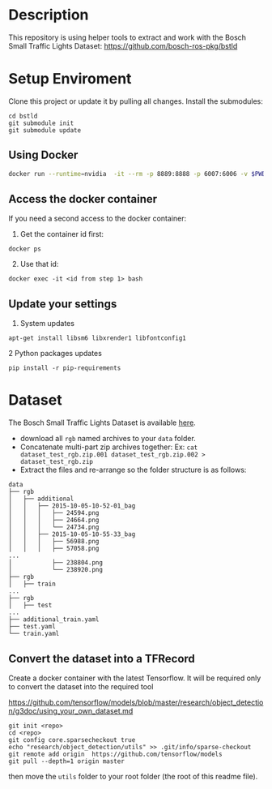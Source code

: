 # Description
This repository is using helper tools to extract and work with the Bosch Small Traffic Lights Dataset:
https://github.com/bosch-ros-pkg/bstld

# Setup Enviroment
Clone this project or update it by pulling all changes. Install the submodules:
```
cd bstld
git submodule init
git submodule update
```

## Using Docker

```bash
docker run --runtime=nvidia  -it --rm -p 8889:8888 -p 6007:6006 -v $PWD:/traffic_light_detection -w /traffic_light_detection tensorflow/tensorflow:1.3.0-gpu-py3 bash
```
## Access the docker container
If you need a second access to the docker container:

1. Get the container id first:
```
docker ps
```

2. Use that id:
```
docker exec -it <id from step 1> bash
```
## Update your settings

1. System updates
```
apt-get install libsm6 libxrender1 libfontconfig1
```

2 Python packages updates
```
pip install -r pip-requirements
```



# Dataset
The Bosch Small Traffic Lights Dataset is available [here](https://hci.iwr.uni-heidelberg.de/node/6132).

* download all `rgb` named archives to your `data` folder.
* Concatenate multi-part zip archives together:
Ex:  `cat dataset_test_rgb.zip.001 dataset_test_rgb.zip.002 > dataset_test_rgb.zip`
* Extract the files and re-arrange so the folder structure is as follows:
```
data
├── rgb
│   ├── additional
│   │   ├── 2015-10-05-10-52-01_bag
│   │   │   ├── 24594.png
│   │   │   ├── 24664.png
│   │   │   └── 24734.png
│   │   ├── 2015-10-05-10-55-33_bag
│   │   │   ├── 56988.png
│   │   │   ├── 57058.png
...
│           ├── 238804.png
│           └── 238920.png
├── rgb
│   ├── train
...
├── rgb
│   ├── test
...
├── additional_train.yaml
├── test.yaml
└── train.yaml
```

## Convert the dataset into a TFRecord
Create a docker container with the latest Tensorflow. It will be required only to convert the dataset into the required tool

https://github.com/tensorflow/models/blob/master/research/object_detection/g3doc/using_your_own_dataset.md

```
git init <repo>
cd <repo>
git config core.sparsecheckout true
echo "research/object_detection/utils" >> .git/info/sparse-checkout
git remote add origin  https://github.com/tensorflow/models
git pull --depth=1 origin master
```
then move the `utils` folder to your root folder (the root of this readme file). 

